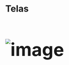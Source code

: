 <h1><b>Telas<b/><h1/>

![image](https://user-images.githubusercontent.com/112657157/192190241-a43b1229-3808-4e2e-a920-897d94c6fb67.png)
